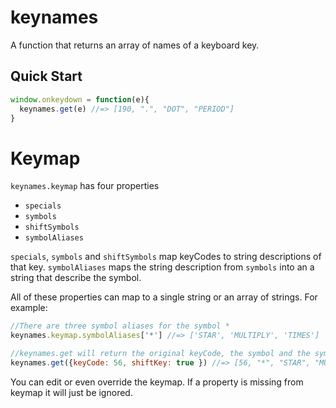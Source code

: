 # keynames
A function that returns an array of names of a keyboard key.


Quick Start
-----------

```js
window.onkeydown = function(e){
  keynames.get(e) //=> [190, ".", "DOT", "PERIOD"]
}
```

Keymap
======

`keynames.keymap` has four properties

- `specials`
- `symbols`
- `shiftSymbols`
- `symbolAliases`

`specials`, `symbols` and `shiftSymbols` map keyCodes to string descriptions of that key.
`symbolAliases` maps the string description from `symbols` into an a string that describe the symbol.

All of these properties can map to a single string or an array of strings.  For example:

```js
//There are three symbol aliases for the symbol *
keynames.keymap.symbolAliases['*'] //=> ['STAR', 'MULTIPLY', 'TIMES']

//keynames.get will return the original keyCode, the symbol and the symbol aliases
keynames.get({keyCode: 56, shiftKey: true }) //=> [56, "*", "STAR", "MULTIPLY", "TIMES"]
```

You can edit or even override the keymap.  If a property is missing from keymap it will just be ignored.

